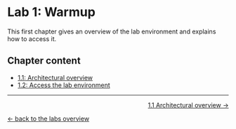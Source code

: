 # Lab 1: Warmup

This first chapter gives an overview of the lab environment and explains how to access it.


## Chapter content

* [1.1: Architectural overview](11_overview.md)
* [1.2: Access the lab environment](12_access_environment.md)

---

<p width="100px" align="right"><a href="11_overview.md">1.1 Architectural overview →</a></p>

[← back to the labs overview](../README.md)
